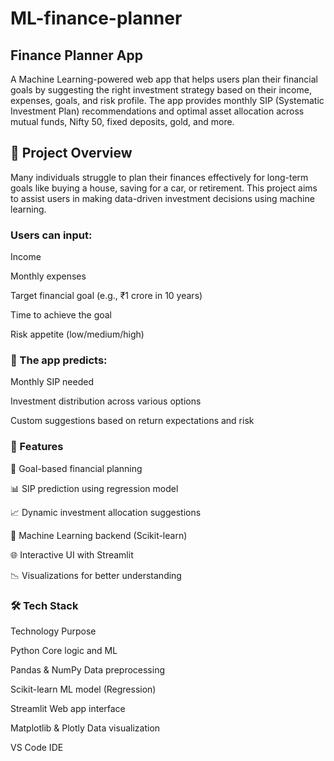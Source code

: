 # ML-finance-planner
## Finance Planner App
A Machine Learning-powered web app that helps users plan their financial goals by suggesting the right investment strategy based on their income, expenses, goals, and risk profile. The app provides monthly SIP (Systematic Investment Plan) recommendations and optimal asset allocation across mutual funds, Nifty 50, fixed deposits, gold, and more.

## 🚀 Project Overview
Many individuals struggle to plan their finances effectively for long-term goals like buying a house, saving for a car, or retirement. This project aims to assist users in making data-driven investment decisions using machine learning.

### Users can input:

Income

Monthly expenses

Target financial goal (e.g., ₹1 crore in 10 years)

Time to achieve the goal

Risk appetite (low/medium/high)

### 🏁 The app predicts:

Monthly SIP needed

Investment distribution across various options

Custom suggestions based on return expectations and risk

### 🔧 Features
🎯 Goal-based financial planning

📊 SIP prediction using regression model

📈 Dynamic investment allocation suggestions

🧠 Machine Learning backend (Scikit-learn)

🌐 Interactive UI with Streamlit

📉 Visualizations for better understanding

### 🛠️ Tech Stack
Technology	Purpose

Python	Core logic and ML

Pandas & NumPy	Data preprocessing

Scikit-learn	ML model (Regression)

Streamlit	Web app interface

Matplotlib & Plotly	Data visualization

VS Code	IDE
